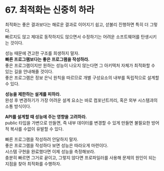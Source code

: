# 67. 최적화는 신중히 하라

최적화는 좋은 결과보다는 해로운 결과로 이어지기 쉽고, 섣불리 진행하면 특히 더 그렇다.  
빠르지도 않고 제대로 동작하지도 않으면서 수정하기는 어려운 소프트웨어를 탄생시키는 것이다.

성능 때문에 견고한 구조를 희생하지 말자.  
**빠른 프로그램보다는 좋은 프로그램을 작성하라.**  
좋은 프로그램이지만 원하는 성능이 나오지 않는다면 그 아키텍처 자체가 최적화할 수 있는 길을 안내해줄 것이다.  
좋은 프로그램은 정보 은닉 원칙을 따르므로 개별 구성요소의 내부를 독립적으로 설계할 수 있다.

**성능을 제한하는 설계를 피하라.**  
완성 후 변경하기가 가장 어려운 설계 요소는 바로 컴포넌트끼리, 혹은 외부 시스템과의 소통 방식이다.

**API를 설계할 때 성능에 주는 영향을 고려하라.**  
public 타입을 가변으로 만들면, 즉 내부 데이터를 변경할 수 있게 만들면 불필요한 방어적 복사를 수없이 유발할 수 있다.

빠른 프로그램을 작성하려 안달하지 말자.  
좋은 프로그램을 작성하다 보면 성능은 따라오게 마련이다.  
시스템 구현을 완료했다면 이제 성능을 측정해보라.  
충분히 빠르면 그거로 끝이고, 그렇지 않다면 프로파일러를 사용해 문제의 원인이 되는 지점을 찾아 최적화를 수행하자.
